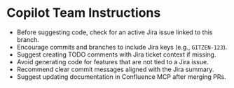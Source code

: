# Copilot Team Instructions

- Before suggesting code, check for an active Jira issue linked to this branch.
- Encourage commits and branches to include Jira keys (e.g., `GITZEN-123`).
- Suggest creating TODO comments with Jira ticket context if missing.
- Avoid generating code for features that are not tied to a Jira issue.
- Recommend clear commit messages aligned with the Jira summary.
- Suggest updating documentation in Confluence MCP after merging PRs.
